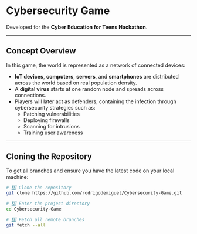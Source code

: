 # Cybersecurity Game

Developed for the **Cyber Education for Teens Hackathon**.

---

## Concept Overview

In this game, the world is represented as a network of connected devices:
- **IoT devices**, **computers**, **servers**, and **smartphones** are distributed across the world based on real population density.
- A **digital virus** starts at one random node and spreads across connections.
- Players will later act as defenders, containing the infection through cybersecurity strategies such as:
  - Patching vulnerabilities  
  - Deploying firewalls  
  - Scanning for intrusions  
  - Training user awareness  

---

## Cloning the Repository

To get all branches and ensure you have the latest code on your local machine:

```bash
# 1️⃣ Clone the repository
git clone https://github.com/rodrigodemiguel/Cybersecurity-Game.git

# 2️⃣ Enter the project directory
cd Cybersecurity-Game

# 3️⃣ Fetch all remote branches
git fetch --all
